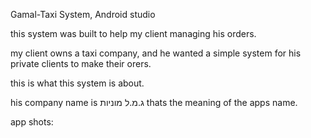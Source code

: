 Gamal-Taxi System, Android studio

this system was built to help my client managing his orders.

my client owns a taxi company, and he wanted a simple system for his private clients to make their orers.

this is what this system is about.

his company name is ג.מ.ל מוניות thats the meaning of the apps name.

app shots:

